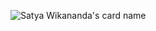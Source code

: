 

![Satya Wikananda's card name](https://cardivo.vercel.app/api?name=Axel%20Valendreau&image=https://avatars.githubusercontent.com/u/36140542?v=4&backgroundColor=%23ecf0f1&description=de%20multiple%20projet%20dans%20plein%20de%20language&site=axel-cal.fr&pattern=ticTacToe&colorPattern=%23eaeaea&linkedin=calendreau-axel)
